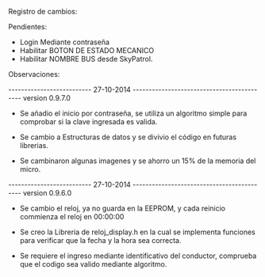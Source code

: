 Registro de cambios:

Pendientes:
* Login Mediante contraseña
* Habilitar BOTON DE ESTADO MECANICO
* Habilitar NOMBRE BUS desde SkyPatrol.

Observaciones:


--------------------------       27-10-2014      -------------------------------------------
version 0.9.7.0

- Se añadio el inicio por contraseña, se utiliza un algoritmo simple para comprobar si la clave ingresada es valida.

- Se cambio a Estructuras de datos y se divivio el código en futuras librerias.

- Se cambinaron algunas imagenes y se ahorro un 15% de la memoria del micro.



--------------------------       27-10-2014      -------------------------------------------
version 0.9.6.0

- Se cambio el reloj, ya no guarda en la EEPROM, y cada reinicio commienza el reloj en 00:00:00

- Se creo la Libreria de reloj_display.h en la cual se implementa funciones para verificar que la
  fecha y la hora sea correcta.

- Se requiere el ingreso mediante identificativo del conductor, comprueba que el codigo sea valido mediante algoritmo.

  
